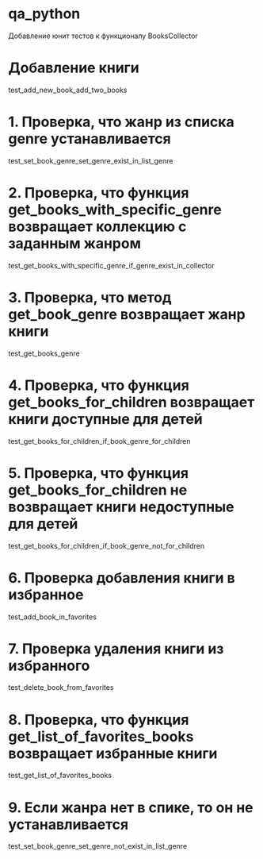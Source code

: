 # qa_python
Добавление юнит тестов к функционалу BooksCollector
# Добавление книги
test_add_new_book_add_two_books

# 1. Проверка, что жанр из списка genre устанавливается
test_set_book_genre_set_genre_exist_in_list_genre

# 2. Проверка, что функция get_books_with_specific_genre возвращает коллекцию с заданным жанром
test_get_books_with_specific_genre_if_genre_exist_in_collector

# 3. Проверка, что метод get_book_genre возвращает жанр книги
test_get_books_genre

# 4. Проверка, что функция get_books_for_children возвращает книги доступные для детей
test_get_books_for_children_if_book_genre_for_children
    
# 5. Проверка, что функция get_books_for_children не возвращает книги недоступные для детей
test_get_books_for_children_if_book_genre_not_for_children
    
# 6. Проверка добавления книги в избранное
test_add_book_in_favorites
    
# 7. Проверка удаления книги из избранного
test_delete_book_from_favorites
    
# 8. Проверка, что функция get_list_of_favorites_books возвращает избранные книги
test_get_list_of_favorites_books
    
# 9. Если жанра нет в спике, то он не устанавливается
test_set_book_genre_set_genre_not_exist_in_list_genre
